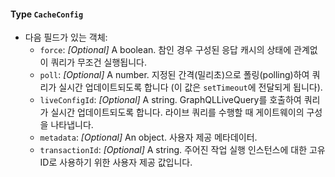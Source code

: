 #### Type `CacheConfig`

* 다음 필드가 있는 객체:
  * `force`: *_[Optional]_* A boolean. 참인 경우 구성된 응답 캐시의 상태에 관계없이 쿼리가 무조건 실행됩니다.
  * `poll`: *_[Optional]_* A number. 지정된 간격(밀리초)으로 폴링(polling)하여 쿼리가 실시간 업데이트되도록 합니다 (이 값은 `setTimeout`에 전달되게 됩니다).
  * `liveConfigId`: *_[Optional]_* A string. GraphQLLiveQuery를 호출하여 쿼리가 실시간 업데이트되도록 합니다. 라이브 쿼리를 수행할 때 게이트웨이의 구성을 나타냅니다.
  * `metadata`: *_[Optional]_* An object. 사용자 제공 메타데이터.
  * `transactionId`: *_[Optional]_* A string. 주어진 작업 실행 인스턴스에 대한 고유 ID로 사용하기 위한 사용자 제공 값입니다.
